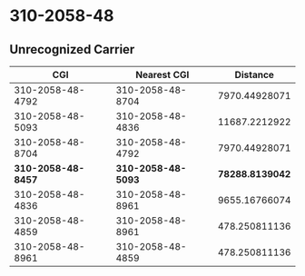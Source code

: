 # 310-2058-48
## Unrecognized Carrier


| CGI | Nearest CGI | Distance |
|-----|-------------|----------|
| 310-2058-48-4792 | 310-2058-48-8704 | 7970.44928071 |
| 310-2058-48-5093 | 310-2058-48-4836 | 11687.2212922 |
| 310-2058-48-8704 | 310-2058-48-4792 | 7970.44928071 |
| **310-2058-48-8457** | **310-2058-48-5093** | **78288.8139042** |
| 310-2058-48-4836 | 310-2058-48-8961 | 9655.16766074 |
| 310-2058-48-4859 | 310-2058-48-8961 | 478.250811136 |
| 310-2058-48-8961 | 310-2058-48-4859 | 478.250811136 |
